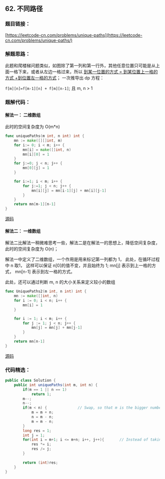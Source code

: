 ## 62. 不同路径

### 题目链接：

[https://leetcode-cn.com/problems/unique-paths](https://leetcode-cn.com/problems/unique-paths/)

### 解题思路：

此题和爬楼梯问题类似，如图除了第一列和第一行外，其他任意位置只可能是从上面一格下来，或者从左边一格过来，所以 <u>到某一位置的方式 = 到某位置上一格的方式 +到位置左一格的方式</u>； 一次推导出 dp 方程：

`f[m][n]=f[m-1][n] + f[m][n-1]`; 且 m, n > 1

### 题解代码：

#### 解法一： 二维数组

此时的空间复杂度为 O(m*n)

```go
func uniquePaths(m int, n int) int {
	mn := make([][]int, m)
	for i:= 0; i < m; i++ {
		mn[i] = make([]int, n)
		mn[i][0] = 1
	}
	for j:=0; j < n; j++ {
		mn[0][j] = 1
	}

	for i:=1; i < m; i++ {
		for j:=1; j < n; j++ {
			mn[i][j] = mn[i-1][j] + mn[i][j-1]
		}
	}
	return mn[m-1][n-1]
}
```

[源码](unique_paths.go)



#### 解法二： 一维数组

解法二比解法一稍微难思考一些，解法二是在解法一的思想上，降低空间复杂度， 此时的空间复杂度为 O(n)；

解法一中定义了二维数组，一个作用是用来标记第一列都为 1， 此处，在循环过程中 n 取1， 这样可以保证 n[0]的值不变，并且始终为 1;  mn[j] 表示到上一格的方式， mn[n-1] 表示到左一格的方式。

此处，还可以通过判断 m, n 的大小关系来定义较小的数组

```go
func UniquePaths2(m int, n int) int {
	mn := make([]int, n)
	for i := 0; i < n; i++ {
		mn[i] = 1
	}

	for i := 1; i < m; i++ {
		for j := 1; j < n; j++ {
			mn[j] = mn[j] + mn[j-1]
		}
	}
	return mn[n-1]
}
```

[源码](unique_paths.go)



### 代码精选：

```java
public class Solution {
    public int uniquePaths(int m, int n) {
        if(m == 1 || n == 1)
            return 1;
        m--;
        n--;
        if(m < n) {              // Swap, so that m is the bigger number
            m = m + n;
            n = m - n;
            m = m - n;
        }
        long res = 1;
        int j = 1;
        for(int i = m+1; i <= m+n; i++, j++){       // Instead of taking factorial, keep on multiply & divide
            res *= i;
            res /= j;
        }
            
        return (int)res;
    }
}
```

